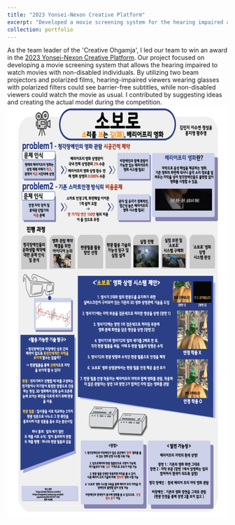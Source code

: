 ```yaml
---
title: "2023 Yonsei-Nexon Creative Platform"
excerpt: "Developed a movie screening system for the hearing impaired and placed 3rd out of 100 teams in the competition. <br/><img src='/images/창플2.jpg'>"
collection: portfolio
---
```


As the team leader of the 'Creative Ohgamja', I led our team to win an award in the [2023 Yonsei-Nexon Creative Platform](https://yicrc.yonsei.ac.kr/main/creative.asp?mid=m04_03). Our project focused on developing a movie screening system that allows the hearing impaired to watch movies with non-disabled individuals. By utilizing two beam projectors and polarized films, hearing-impaired viewers wearing glasses with polarized filters could see barrier-free subtitles, while non-disabled viewers could watch the movie as usual. I contributed by suggesting ideas and creating the actual model during the competition.<br/><img src='/images/4.우수_크리에이티브 오감자.png'> 
